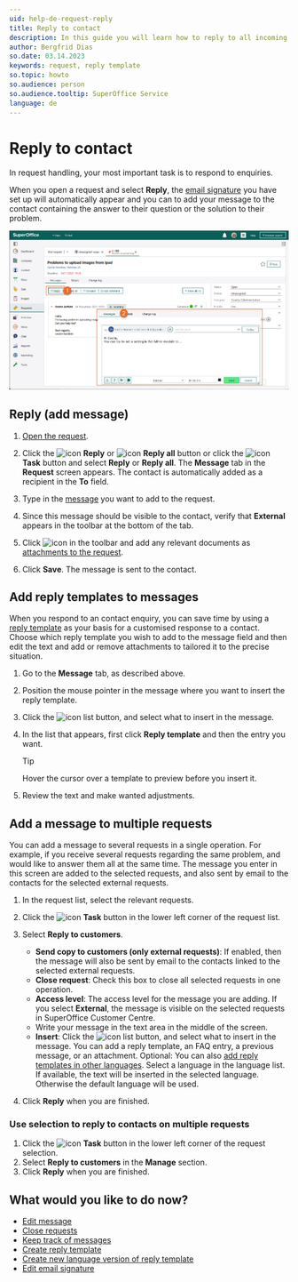 ```yaml
---
uid: help-de-request-reply
title: Reply to contact
description: In this guide you will learn how to reply to all incoming requests in SuperOffice.
author: Bergfrid Dias
so.date: 03.14.2023
keywords: request, reply template
so.topic: howto
so.audience: person
so.audience.tooltip: SuperOffice Service
language: de
---
```


# Reply to contact

In request handling, your most important task is to respond to enquiries.

When you open a request and select **Reply**, the [email signature][7] you have set up will automatically appear and you can to add your message to the contact containing the answer to their question or the solution to their problem.

![Replying to a request -screenshot][img4]

## Reply (add message)

1. [Open the request][1].

1. Click the ![icon][img5] **Reply** or ![icon][img6] **Reply all** button or click the ![icon][img1] **Task** button and select **Reply** or **Reply all**. The **Message** tab in the **Request** screen appears. The contact is automatically added as a recipient in the **To** field.

1. Type in the [message][2] you want to add to the request.

1. Since this message should be visible to the contact, verify that **External** appears in the toolbar at the bottom of the tab.

1. Click ![icon][img2] in the toolbar and add any relevant documents as [attachments to the request][2].

1. Click **Save**. The message is sent to the contact.

## <a id="reply-templ" />Add reply templates to messages

When you respond to an contact enquiry, you can save time by using a [reply template][8] as your basis for a customised response to a contact. Choose which reply template you wish to add to the message field and then edit the text and add or remove attachments to tailored it to the precise situation.

1. Go to the **Message** tab, as described above.

1. Position the mouse pointer in the message where you want to insert the reply template.

1. Click the ![icon][img3] list button, and select what to insert in the message.

1. In the list that appears, first click **Reply template** and then the entry you want.

    > [!TIP]
    > Hover the cursor over a template to preview before you insert it.

1. Review the text and make wanted adjustments.

## Add a message to multiple requests

You can add a message to several requests in a single operation. For example, if you receive several requests regarding the same problem, and would like to answer them all at the same time. The message you enter in this screen are added to the selected requests, and also sent by email to the contacts for the selected external requests.

1. In the request list, select the relevant requests.

1. Click the ![icon][img1] **Task** button in the lower left corner of the request list.

1. Select **Reply to customers**.

    * **Send copy to customers (only external requests)**: If enabled, then the message will also be sent by email to the contacts linked to the selected external requests.
    * **Close request**: Check this box to close all selected requests in one operation.
    * **Access level**: The access level for the message you are adding. If you select **External**, the message is visible on the selected requests in SuperOffice Customer Centre.
    * Write your message in the text area in the middle of the screen.
    * **Insert**: Click the ![icon][img3] list button, and select what to insert in the message. You can add a reply template, an FAQ entry, a previous message, or an attachment. Optional: You can also [add reply templates in other languages][5]. Select a language in the language list. If available, the text will be inserted in the selected language. Otherwise the default language will be used.

1. Click **Reply** when you are finished.

### Use selection to reply to contacts on multiple requests

1. Click the ![icon][img1] **Task** button in the lower left corner of the request selection.
1. Select **Reply to customers** in the **Manage** section.
1. Click **Reply** when you are finished.

## What would you like to do now?

* [Edit message][6]
* [Close requests][3]
* [Keep track of messages][4]
* [Create reply template][8]
* [Create new language version of reply template][5]
* [Edit email signature][7]

<!-- Referenced links -->
[1]: ../index.md#open
[2]: create.md#message
[3]: close.md
[4]: flag-message.md
[5]: ../../reply-templates/learn/new-language.md
[6]: edit-message.md
[7]: ../../../learn/getting-started/edit-email-signature.md
[8]: ../../reply-templates/learn/index.md

<!-- Referenced images -->
[img1]: ../../../../media/icons/btn-menu.png
[img2]: ../../../../../common/icons/attachments-theme.png
[img3]: ../../../../../common/icons/copy-paste-icon.png
[img4]: media/reply-to-a-customer.png
[img5]: ../../../../../common/icons/reply-icon.png
[img6]: ../../../../../common/icons/reply-all-icon.png


